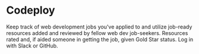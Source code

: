 # Codeploy
Keep track of web development jobs you've applied to and utilize job-ready resources added and reviewed by fellow web dev job-seekers. Resources rated and, if aided someone in getting the job, given Gold Star status. Log in with Slack or GitHub.
